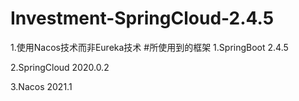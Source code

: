 # Investment-SpringCloud-2.4.5
1.使用Nacos技术而非Eureka技术
#所使用到的框架
1.SpringBoot 2.4.5

2.SpringCloud  2020.0.2

3.Nacos 2021.1